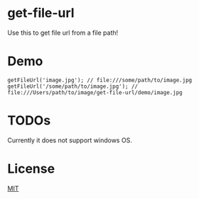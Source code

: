# get-file-url

Use this to get file url from a file path! 

# Demo

```
getFileUrl('image.jpg'); // file:///some/path/to/image.jpg
getFileUrl('/some/path/to/image.jpg'); // file:///Users/path/to/image/get-file-url/demo/image.jpg
```

# TODOs
Currently it does not support windows OS.

# License
[MIT](https://github.com/iggredible/get-file-url/blob/master/LICENSE)
